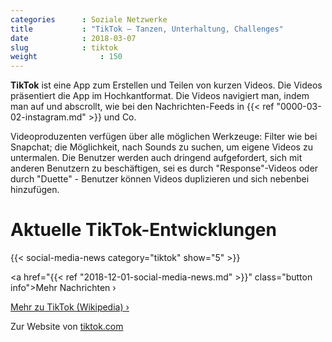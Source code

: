```yaml
---
categories      : Soziale Netzwerke
title           : "TikTok – Tanzen, Unterhaltung, Challenges"
date            : 2018-03-07
slug            : tiktok
weight              : 150
---
```

**TikTok** ist eine App zum Erstellen und Teilen von kurzen Videos. Die
Videos präsentiert die App im Hochkantformat. Die Videos navigiert man, indem man auf und abscrollt, wie bei den Nachrichten-Feeds in {{< ref "0000-03-02-instagram.md" >}} und Co.
<!--more-->

Videoproduzenten verfügen über alle möglichen Werkzeuge: Filter wie bei
Snapchat; die Möglichkeit, nach Sounds zu suchen, um eigene Videos zu
untermalen. Die Benutzer werden auch dringend aufgefordert, sich mit
anderen Benutzern zu beschäftigen, sei es durch "Response"-Videos oder
durch "Duette" - Benutzer können Videos duplizieren und sich nebenbei
hinzufügen.

# Aktuelle TikTok-Entwicklungen

{{< social-media-news category="tiktok" show="5" >}}

<a href="{{< ref "2018-12-01-social-media-news.md" >}}" class="button info">Mehr Nachrichten ›</a>

[Mehr zu TikTok (Wikipedia) ›](https://de.wikipedia.org/wiki/TikTok)

Zur Website von [tiktok.com](https://www.tiktok.com/)
